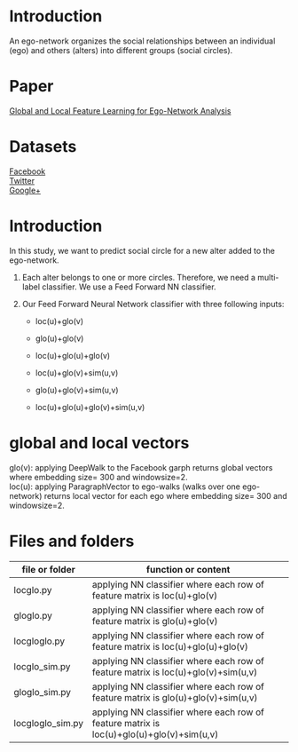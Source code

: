 # Introduction

An ego-network organizes the social relationships between an individual (ego) and others
(alters) into different groups (social circles). 

# Paper
[Global and Local Feature Learning for Ego-Network Analysis](https://www.uni-weimar.de/medien/webis/events/tir-17/tir17-papers-final/SalehiRizi2017_global-and-local-features-learning-for-ego-network-analysis_paper.pdf)

# Datasets
[Facebook](https://snap.stanford.edu/data/egonets-Facebook.html) <br />
[Twitter](https://snap.stanford.edu/data/egonets-Twitter.html) <br />
[Google+](https://snap.stanford.edu/data/egonets-Gplus.html) <br />

# Introduction
In this study, we want to predict social circle for a new alter added to the ego-network.<br />

1) Each alter belongs to one or more circles. Therefore, we need a multi-label classifier. We use a Feed Forward NN classifier.<br />

2) Our Feed Forward Neural Network classifier with three following inputs:<br />
   - loc(u)+glo(v) <br />
   - glo(u)+glo(v) <br />
   - loc(u)+glo(u)+glo(v) <br />

   - loc(u)+glo(v)+sim(u,v) <br />
   - glo(u)+glo(v)+sim(u,v) <br />
   - loc(u)+glo(u)+glo(v)+sim(u,v)<br />

# global and local vectors

glo(v): applying DeepWalk to the Facebook garph returns global vectors where embedding size= 300 and windowsize=2.<br />
loc(u): applying ParagraphVector to ego-walks (walks over one ego-network) returns local vector for each ego where embedding size= 300 and windowsize=2.<br />

# Files and folders
 
| file or folder                  |                                           function or content                                                  | 
| ------------------------------- |--------------------------------------------------------------------------------------------------------------- |
|locglo.py                        | applying NN classifier where each row of feature matrix is loc(u)+glo(v)                                       | 
|gloglo.py                        | applying NN classifier where each row of feature matrix is glo(u)+glo(v)                                       |
|locgloglo.py                     | applying NN classifier where each row of feature matrix is loc(u)+glo(u)+glo(v)                                |
|locglo_sim.py                    | applying NN classifier where each row of feature matrix is loc(u)+glo(v)+sim(u,v)                              | 
|gloglo_sim.py                    | applying NN classifier where each row of feature matrix is glo(u)+glo(v)+sim(u,v)                              |
|locgloglo_sim.py                 | applying NN classifier where each row of feature matrix is loc(u)+glo(u)+glo(v)+sim(u,v)                       |







 
